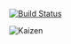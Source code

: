 [![Build Status](https://travis-ci.com/nilanjansiromani/kaizenjs.svg?branch=master)](https://travis-ci.com/nilanjansiromani/kaizenjs)

![Kaizen](https://i.imgur.com/84dYuOZ.png "kaizen")
